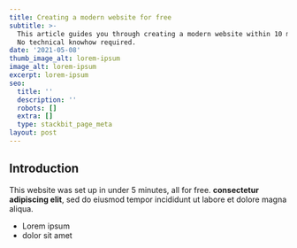 ```yaml
---
title: Creating a modern website for free
subtitle: >-
  This article guides you through creating a modern website within 10 minutes.
  No technical knowhow required.
date: '2021-05-08'
thumb_image_alt: lorem-ipsum
image_alt: lorem-ipsum
excerpt: lorem-ipsum
seo:
  title: ''
  description: ''
  robots: []
  extra: []
  type: stackbit_page_meta
layout: post
---
```

## Introduction

This website was set up in under 5 minutes, all for free. **consectetur adipiscing elit**, sed do eiusmod tempor incididunt ut labore et dolore magna aliqua.

*   Lorem ipsum
*   dolor sit amet
